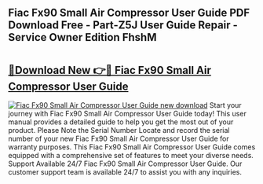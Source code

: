 ## Fiac Fx90 Small Air Compressor User Guide PDF Download Free - Part-Z5J User Guide Repair - Service Owner Edition FhshM

# <h2><a href="http://bc65772.oget.top/?id=Fiac+Fx90+Small+Air+Compressor+User+Guide">🔗Download New 👉🔴 Fiac Fx90 Small Air Compressor User Guide</a></h2>

[![Fiac Fx90 Small Air Compressor User Guide new download](https://i.imgur.com/5g1atiW.png)](http://bc65772.oget.top/?id=Fiac+Fx90+Small+Air+Compressor+User+Guide)
Start your journey with Fiac Fx90 Small Air Compressor User Guide today! This user manual provides a detailed guide to help you get the most out of your product. Please Note the Serial Number Locate and record the serial number of your new Fiac Fx90 Small Air Compressor User Guide for warranty purposes. This Fiac Fx90 Small Air Compressor User Guide comes equipped with a comprehensive set of features to meet your diverse needs. Support Available 24/7 Fiac Fx90 Small Air Compressor User Guide. Our customer support team is available 24/7 to assist you with any inquiries.
